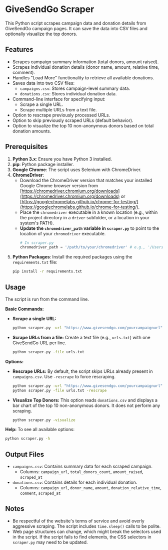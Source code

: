 # GiveSendGo Scraper

This Python script scrapes campaign data and donation details from GiveSendGo campaign pages. It can save the data into CSV files and optionally visualize the top donors.

## Features

-   Scrapes campaign summary information (total donors, amount raised).
-   Scrapes individual donation details (donor name, amount, relative time, comment).
-   Handles "Load More" functionality to retrieve all available donations.
-   Saves data into two CSV files:
    -   `campaigns.csv`: Stores campaign-level summary data.
    -   `donations.csv`: Stores individual donation data.
-   Command-line interface for specifying input:
    -   Scrape a single URL.
    -   Scrape multiple URLs from a text file.
-   Option to rescrape previously processed URLs.
-   Option to skip previously scraped URLs (default behavior).
-   Option to visualize the top 10 non-anonymous donors based on total donation amounts.

## Prerequisites

1.  **Python 3.x**: Ensure you have Python 3 installed.
2.  **pip**: Python package installer.
3.  **Google Chrome**: The script uses Selenium with ChromeDriver.
4.  **ChromeDriver**:
    *   Download the ChromeDriver version that matches your installed Google Chrome browser version from [https://chromedriver.chromium.org/downloads](https://chromedriver.chromium.org/downloads) or [https://googlechromelabs.github.io/chrome-for-testing/](https://googlechromelabs.github.io/chrome-for-testing/).
    *   Place the `chromedriver` executable in a known location (e.g., within the project directory in a `driver` subfolder, or a location in your system's PATH).
    *   **Update the `chromedriver_path` variable in `scraper.py`** to point to the location of your `chromedriver` executable.
        ```python
        # In scraper.py
        chromedriver_path = '/path/to/your/chromedriver' # e.g., '/Users/yourname/Projects/gsg-scraper/driver/chromedriver'
        ```
5.  **Python Packages**: Install the required packages using the `requirements.txt` file:
    ```bash
    pip install -r requirements.txt
    ```

## Usage

The script is run from the command line.

**Basic Commands:**

*   **Scrape a single URL:**
    ```bash
    python scraper.py -url "https://www.givesendgo.com/yourcampaignurl"
    ```

*   **Scrape URLs from a file:**
    Create a text file (e.g., `urls.txt`) with one GiveSendGo URL per line.
    ```bash
    python scraper.py -file urls.txt
    ```

**Options:**

*   **Rescrape URLs:**
    By default, the script skips URLs already present in `campaigns.csv`. Use `-rescrape` to force rescraping.
    ```bash
    python scraper.py -url "https://www.givesendgo.com/yourcampaignurl" -rescrape
    python scraper.py -file urls.txt -rescrape
    ```

*   **Visualize Top Donors:**
    This option reads `donations.csv` and displays a bar chart of the top 10 non-anonymous donors. It does not perform any scraping.
    ```bash
    python scraper.py -visualize
    ```

**Help:**
To see all available options:
```bash
python scraper.py -h
```

## Output Files

-   `campaigns.csv`: Contains summary data for each scraped campaign.
    -   Columns: `campaign_url`, `total_donors_count`, `amount_raised`, `scraped_at`
-   `donations.csv`: Contains details for each individual donation.
    -   Columns: `campaign_url`, `donor_name`, `amount`, `donation_relative_time`, `comment`, `scraped_at`

## Notes

-   Be respectful of the website's terms of service and avoid overly aggressive scraping. The script includes `time.sleep()` calls to be polite.
-   Web page structures can change, which might break the selectors used in the script. If the script fails to find elements, the CSS selectors in `scraper.py` may need to be updated.